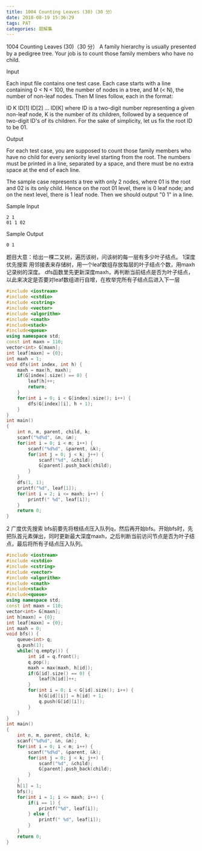 ```yaml
---
title: 1004 Counting Leaves (30)（30 分）
date: 2018-08-19 15:36:29
tags: PAT
categories: 题解集
---
```


1004 Counting Leaves (30)（30 分）
A family hierarchy is usually presented by a pedigree tree. Your job is to count those family members who have no child.

Input

Each input file contains one test case. Each case starts with a line containing 0 < N < 100, the number of nodes in a tree, and M (< N), the number of non-leaf nodes. Then M lines follow, each in the format:

ID K ID[1] ID[2] ... ID[K]
where ID is a two-digit number representing a given non-leaf node, K is the number of its children, followed by a sequence of two-digit ID's of its children. For the sake of simplicity, let us fix the root ID to be 01.

Output

For each test case, you are supposed to count those family members who have no child for every seniority level starting from the root. The numbers must be printed in a line, separated by a space, and there must be no extra space at the end of each line.

The sample case represents a tree with only 2 nodes, where 01 is the root and 02 is its only child. Hence on the root 01 level, there is 0 leaf node; and on the next level, there is 1 leaf node. Then we should output "0 1" in a line.

Sample Input
```
2 1
01 1 02
```
Sample Output
```
0 1
```
题目大意：给出一棵二叉树，遍历该树，问该树的每一层有多少叶子结点。
1深度优先搜索
用邻接表来存储树，用一个leaf数组存放每层的叶子结点个数，用maxh记录树的深度。
dfs函数里先更新深度maxh，再判断当前结点是否为叶子结点，以此来决定是否要对leaf数组进行自增，在枚举完所有子结点后进入下一层

```cpp
#include <iostream>
#include <cstdio>
#include <cstring>
#include <vector>
#include <algorithm>
#include <cmath>
#include<stack>
#include<queue>
using namespace std;
const int maxn = 110;
vector<int> G[maxn];
int leaf[maxn] = {0};
int maxh = 1;
void dfs(int index, int h) {
    maxh = max(h, maxh);
    if(G[index].size() == 0) {
        leaf[h]++;
        return;
    }
    for(int i = 0; i < G[index].size(); i++) {
        dfs(G[index][i], h + 1);
    }
}
int main()
{
    int n, m, parent, child, k;
    scanf("%d%d", &n, &m);
    for(int i = 0; i < m; i++) {
        scanf("%d%d", &parent, &k);
        for(int j = 0; j < k; j++) {
            scanf("%d", &child);
            G[parent].push_back(child);
        }
    }
    dfs(1, 1);
    printf("%d", leaf[1]);
    for(int i = 2; i <= maxh; i++) {
        printf(" %d", leaf[i]);
    }
    return 0;
}

```

2 广度优先搜索
bfs前要先将根结点压入队列q，然后再开始bfs。开始bfs时，先把队首元素弹出，同时更新最大深度maxh，之后判断当前访问节点是否为叶子结点，最后将所有子结点压入队列。

```cpp
#include <iostream>
#include <cstdio>
#include <cstring>
#include <vector>
#include <algorithm>
#include <cmath>
#include<stack>
#include<queue>
using namespace std;
const int maxn = 110;
vector<int> G[maxn];
int h[maxn] = {0};
int leaf[maxn] = {0};
int maxh = 0;
void bfs() {
    queue<int> q;
    q.push(1);
    while(!q.empty()) {
        int id = q.front();
        q.pop();
        maxh = max(maxh, h[id]);
        if(G[id].size() == 0) {
            leaf[h[id]]++;
        }
        for(int i = 0; i < G[id].size(); i++) {
            h[G[id][i]] = h[id] + 1;
            q.push(G[id][i]);
        }
    }
}
int main()
{
    int n, m, parent, child, k;
    scanf("%d%d", &n, &m);
    for(int i = 0; i < m; i++) {
        scanf("%d%d", &parent, &k);
        for(int j = 0; j < k; j++) {
            scanf("%d", &child);
            G[parent].push_back(child);
        }
    }
    h[1] = 1;
    bfs();
    for(int i = 1; i <= maxh; i++) {
        if(i == 1) {
            printf("%d", leaf[i]);
        } else {
            printf(" %d", leaf[i]);
        }
    }
    return 0;
}

```